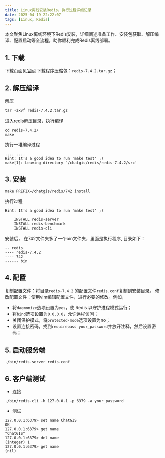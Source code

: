 ```yaml
---
title: Linux离线安装Redis，执行过程详细记录
date: 2025-04-19 22:22:07
tags: [Linux, Redis]
---
```

本文聚焦Linux离线环境下Redis安装，详细阐述准备工作、安装包获取、解压编译、配置启动等全流程，助你顺利完成Redis离线部署。
<!--more-->
## 1. 下载
下载页面见[官网](https://download.redis.io/releases/)
下载程序压缩包：`redis-7.4.2.tar.gz`；
## 2. 解压编译 
解压
```
tar -zxvf redis-7.4.2.tar.gz
```
进入redis解压目录，执行编译
```
cd redis-7.4.2/
make
```
执行一堆编译过程
```
.... ....
Hint: It's a good idea to run 'make test' ;)
make[1]: Leaving directory `/chatgis/redis/redis-7.4.2/src'
```
## 3. 安装
```
make PREFIX=/chatgis/redis/742 install
```
执行过程
```
Hint: It's a good idea to run 'make test' ;)

    INSTALL redis-server
    INSTALL redis-benchmark
    INSTALL redis-cli
```
安装后， 在742文件夹多了一个bin文件夹，里面是执行程序, 目录如下：
```
-- redis
---- redis-7.4.2
---- 742
------ bin
```

## 4. 配置
复制配置文件：将目录`redis-7.4.2` 的配置文件`redis.conf`复制到安装目录。
修改配置文件：使用vim编辑配置文件，进行必要的修改。例如，
- 将`daemonize`选项设置为`yes`，使 Redis 以守护进程模式运行；
- 将`bind`选项设置为`0.0.0.0`，允许远程访问；
- 关闭保护模式，将`protected-mode`选项设置为no；
- 设置连接密码，找到`requirepass your_password`并放开注释，然后设置密码；
## 5. 启动服务端
```
./bin/redis-server redis.conf
```

## 6. 客户端测试
- 连接
```
./bin/redis-cli -h 127.0.0.1 -p 6379 -a your_password
```
- 测试
```
127.0.0.1:6379> set name ChatGIS
OK
127.0.0.1:6379> get name
"ChatGIS"
127.0.0.1:6379> del name
(integer) 1
127.0.0.1:6379> get name
(nil)
```